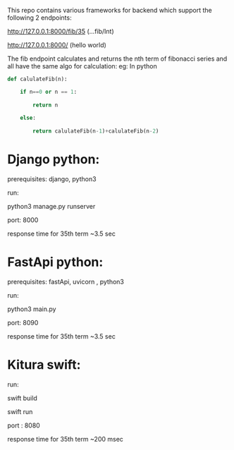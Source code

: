 This repo contains various frameworks for backend which support the following 2 endpoints:

http://127.0.0.1:8000/fib/35  (...fib/Int)

http://127.0.0.1:8000/  (hello world)

The fib endpoint calculates and returns the nth term of fibonacci series and all have the same algo for calculation: 
eg: In python

```python
def calulateFib(n):

    if n==0 or n == 1:
    
        return n
        
    else:
    
        return calulateFib(n-1)+calulateFib(n-2) 
```

# Django python:
prerequisites: django, python3

 run: 

 python3 manage.py runserver

port: 8000

response time for 35th term ~3.5 sec

# FastApi python:
prerequisites: fastApi, uvicorn , python3

 run: 
 
 python3 main.py 

port: 8090

response time for 35th term ~3.5 sec


# Kitura swift:
run:

swift build

swift run

port : 8080

response time for 35th term ~200 msec

